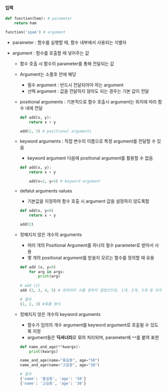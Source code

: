 #### 입력

```python
def function(ham): # parameter
    return ham

function('spam') # argument
```

- parameter : 함수를 실행할 때, 함수 내부에서 사용되는 식별자

- argument : 함수를 호출할 때 넣어주는 값

  - 함수 호출 시 함수의 parameter를 통해 전달되는 값

  - Argument는 소활호 안에 해당

    - 필수 argument : 반드시 전달되어야 하는 argument 
    - 선택 argument : 값을 전달하지 않아도 되는 경우는 기본 값이 전달

  - positional arguments : 기본적으로 함수 호출시 argument는 위치에 따라 함수 내에 전달

    ```python
    def add(x, y):
        return x + y
    
    add(2, 3) # positional arguments
    ```

  - keyword arguments : 직접 변수의 이름으로 특정 argument를 전달할 수 있음

    - keyword argument 다음에 positional argument를 활용할 수 없음

    ```python
    def add(x, y):
        return x + y
    
    	add(x=2, y=5) # keyword argument
    ```

  - defalut arguments values

    - 기본값을 지정하여 함수 호출 시 argument 값을 설정하지 않도록함

    ```python
    def add(x, y=0)
    	return x + y
    
    add(2)
    ```

    

  - 정해지지 않은 개수의 arguments

    - 여러 개의 Positional Argument를 하나의 필수 parameter로 받아서 사용
    - 몇 개의 positional argument를 받을지 모르는 함수를 정의할 때 유용

    ```python
    def add (x, y=0)
    	for arg in args:
            print(arg)
            
    # add (2)
    add (2, 3, 4, 5) # 피라미터 수를 정하지 않았으므로, 1개, 2개, 3개 등 모두 가능
    
    # 결과
    (1, 2, 3) #튜플 형식
    ```

    

  - 정해지지 않은 개수의 keyword arguments

    - 함수가 임의의 개수 argument를 keyword argument로 호출될 수 있도록 지정
    - argument들은 **딕셔너리**로 묶여 처리되며, parameter에 `**`를 붙여 표현

    ```python
    def name_and_age(**kwargs):
    	print(kwargs)
    
    name_and_age(name="홍길동", age="50")
    name_and_age(name="고길동", age="30")
    
    # 결과
    {'name': '홍길동', 'age': '50'}
    {'name': '고길동', 'age': '30'}
    ```

    

